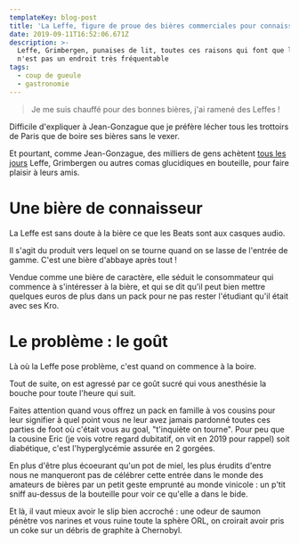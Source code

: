 ```yaml
---
templateKey: blog-post
title: 'La Leffe, figure de proue des bières commerciales pour connaisseurs'
date: 2019-09-11T16:52:06.671Z
description: >-
  Leffe, Grimbergen, punaises de lit, toutes ces raisons qui font que le monde
  n'est pas un endroit très fréquentable
tags:
  - coup de gueule
  - gastronomie
---
```

> Je me suis chauffé pour des bonnes bières, j'ai ramené des Leffes !

Difficile d'expliquer à Jean-Gonzague que je préfère lécher tous les trottoirs de Paris que de boire ses bières sans le vexer.

Et pourtant, comme Jean-Gonzague, des milliers de gens achètent [tous les jours](https://www.google.fr/search?sxsrf=ACYBGNQO7O3X2JvvJ1wjotpY5zoD8UP2aQ%3A1568221016402&source=hp&ei=WCd5XcqCFo2wa9O1kCg&q=bah+quoi&oq=bah+quoi&gs_l=psy-ab.3..0l2j0i22i30l6j0i22i10i30l2.1006.1773..1985...0.0..0.277.1002.4j2j2......0....1..gws-wiz.......35i39j0i131j0i203j0i10i203.HPHRs2sG9Cs&ved=0ahUKEwjKjvDEnsnkAhUN2BoKHdMaBAUQ4dUDCAU&uact=5) Leffe, Grimbergen ou autres comas glucidiques en bouteille, pour faire plaisir à leurs amis.

# Une bière de connaisseur

La Leffe est sans doute à la bière ce que les Beats sont aux casques audio.

Il s'agit du produit vers lequel on se tourne quand on se lasse de l'entrée de gamme. C'est une bière d'abbaye après tout !

Vendue comme une bière de caractère, elle séduit le consommateur qui commence à s'intéresser à la bière, et qui se dit qu'il peut bien mettre quelques euros de plus dans un pack pour ne pas rester l'étudiant qu'il était avec ses Kro.

# Le problème : le goût

Là où la Leffe pose problème, c'est quand on commence à la boire.

Tout de suite, on est agressé par ce goût sucré qui vous anesthésie la bouche pour toute l'heure qui suit.

Faites attention quand vous offrez un pack en famille à vos cousins pour leur signifier à quel point vous ne leur avez jamais pardonné toutes ces parties de foot où c'était vous au goal, "t'inquiète on tourne". Pour peu que la cousine Eric (je vois votre regard dubitatif, on vit en 2019 pour rappel) soit diabétique, c'est l'hyperglycémie assurée en 2 gorgées.

En plus d'être plus écoeurant qu'un pot de miel, les plus érudits d'entre nous ne manqueront pas de célébrer cette entrée dans le monde des amateurs de bières par un petit geste emprunté au monde vinicole : un p'tit sniff au-dessus de la bouteille pour voir ce qu'elle a dans le bide.

Et là, il vaut mieux avoir le slip bien accroché : une odeur de saumon pénètre vos narines et vous ruine toute la sphère ORL, on croirait avoir pris un coke sur un débris de graphite à Chernobyl.
